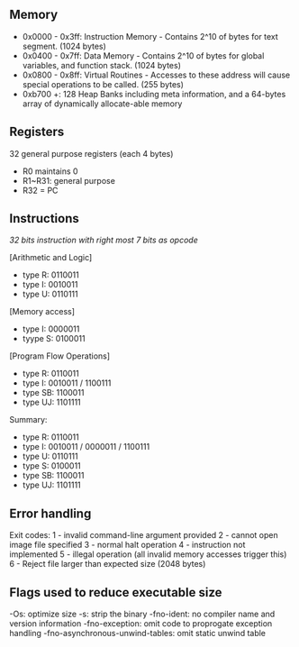 ## Memory
- 0x0000 - 0x3ff: Instruction Memory - Contains 2^10 of bytes for text segment. (1024 bytes)
- 0x0400 - 0x7ff: Data Memory - Contains 2^10 of bytes for global variables, and function stack. (1024 bytes)
- 0x0800 - 0x8ff: Virtual Routines - Accesses to these address will cause special operations to be called. (255 bytes)
- 0xb700 +: 128 Heap Banks including meta information, and a 64-bytes array of dynamically allocate-able memory


## Registers
32 general purpose registers (each 4 bytes)
- R0 maintains 0
- R1~R31: general purpose
- R32 = PC 


## Instructions
*32 bits instruction with right most 7 bits as opcode*

[Arithmetic and Logic]
- type R: 0110011
- type I: 0010011
- type U: 0110111

[Memory access]
- type I: 0000011
- tyype S: 0100011

[Program Flow Operations]
- type R: 0110011
- type I: 0010011 / 1100111
- type SB: 1100011
- type UJ: 1101111

Summary:
- type R: 0110011
- type I: 0010011 / 0000011 / 1100111
- type U: 0110111
- type S: 0100011
- type SB: 1100011
- type UJ: 1101111


## Error handling
Exit codes:
1 - invalid command-line argument provided
2 - cannot open image file specified
3 - normal halt operation
4 - instruction not implemented
5 - illegal operation (all invalid memory accesses trigger this)
6 - Reject file larger than expected size (2048 bytes)


## Flags used to reduce executable size
-Os: optimize size
-s: strip the binary
-fno-ident: no compiler name and version information
-fno-exception: omit code to proprogate exception handling
-fno-asynchronous-unwind-tables: omit static unwind table